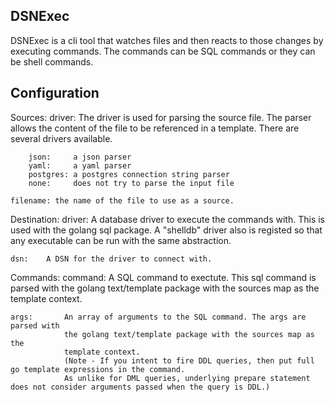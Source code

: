 
DSNExec
-------

DSNExec is a cli tool that watches files and then reacts to those changes
by executing commands. The commands can be SQL commands or they can be
shell commands.

Configuration
-------------

Sources:
    driver: The driver is used for parsing the source file. The parser allows 
            the content of the file to be referenced in a template. There are
            several drivers available.

        json:     a json parser
        yaml:     a yaml parser
        postgres: a postgres connection string parser
        none:     does not try to parse the input file
    
    filename: the name of the file to use as a source.

Destination:
    driver: A database driver to execute the commands with. This is used
            with the golang sql package. A "shelldb" driver also is registed
            so that any executable can be run with the same abstraction.

    dsn:    A DSN for the driver to connect with.

Commands:
    command:    A SQL command to exectute. This sql command is parsed with
                the golang text/template package with the sources map as the
                template context.

    args:       An array of arguments to the SQL command. The args are parsed with
                the golang text/template package with the sources map as the
                template context. 
                (Note - If you intent to fire DDL queries, then put full go template expressions in the command. 
                As unlike for DML queries, underlying prepare statement does not consider arguments passed when the query is DDL.)


